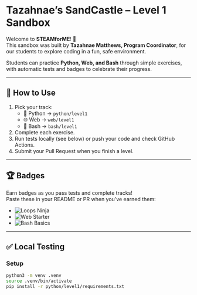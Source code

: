 # Tazahnae’s SandCastle – Level 1 Sandbox

Welcome to **STEAMforME**! 🎉  
This sandbox was built by **Tazahnae Matthews, Program Coordinator**, for our students to explore coding in a fun, safe environment.  

Students can practice **Python, Web, and Bash** through simple exercises, with automatic tests and badges to celebrate their progress.

---

## 🚀 How to Use
1. Pick your track:
   - 🐍 Python → `python/level1`
   - 🌐 Web → `web/level1`
   - 🐚 Bash → `bash/level1`
2. Complete each exercise.
3. Run tests locally (see below) or push your code and check GitHub Actions.
4. Submit your Pull Request when you finish a level.

---

## 🏆 Badges
Earn badges as you pass tests and complete tracks!  
Paste these in your README or PR when you’ve earned them:

- ![Loops Ninja](https://img.shields.io/badge/Python-Loops%20Ninja-blue)  
- ![Web Starter](https://img.shields.io/badge/Web-Starter-green)  
- ![Bash Basics](https://img.shields.io/badge/Bash-Basics-yellow)  

---

## ✅ Local Testing
### Setup
```bash
python3 -m venv .venv
source .venv/bin/activate
pip install -r python/level1/requirements.txt
